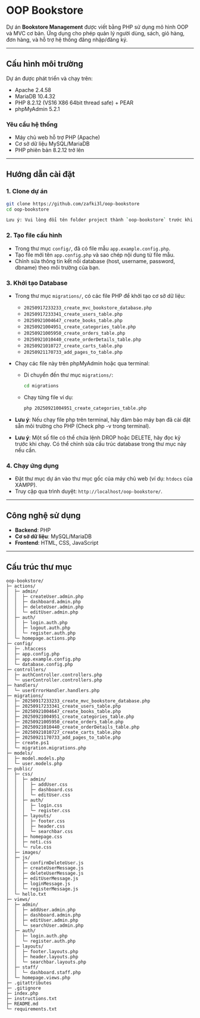 # OOP Bookstore

Dự án **Bookstore Management** được viết bằng PHP sử dụng mô hình OOP và MVC cơ bản. Ứng dụng cho phép quản lý người dùng, sách, giỏ hàng, đơn hàng, và hỗ trợ hệ thống đăng nhập/đăng ký.

---

## Cấu hình môi trường
Dự án được phát triển và chạy trên:
- Apache 2.4.58
- MariaDB 10.4.32
- PHP 8.2.12 (VS16 X86 64bit thread safe) + PEAR
- phpMyAdmin 5.2.1

### Yêu cầu hệ thống
- Máy chủ web hỗ trợ PHP (Apache)
- Cơ sở dữ liệu MySQL/MariaDB
- PHP phiên bản 8.2.12 trở lên

---

## Hướng dẫn cài đặt

### 1. Clone dự án
```bash
git clone https://github.com/zafki3l/oop-bookstore
cd oop-bookstore

Lưu ý: Vui lòng đổi tên folder project thành `oop-bookstore` trước khi chạy, để các đường dẫn BASE_URL hoạt động chính xác.
```

### 2. Tạo file cấu hình
- Trong thư mục `config/`, đã có file mẫu `app.example.config.php`.
- Tạo file mới tên `app.config.php` và sao chép nội dung từ file mẫu.
- Chỉnh sửa thông tin kết nối database (host, username, password, dbname) theo môi trường của bạn.

### 3. Khởi tạo Database
- Trong thư mục `migrations/`, có các file PHP để khởi tạo cơ sở dữ liệu:
  - `20250917233233_create_mvc_bookstore_database.php`
  - `20250917233341_create_users_table.php`
  - `20250921004647_create_books_table.php`
  - `20250921004951_create_categories_table.php`
  - `20250921005950_create_orders_table.php`
  - `20250921010440_create_orderDetails_table.php`
  - `20250921010727_create_carts_table.php`
  - `20250921170733_add_pages_to_table.php`

- Chạy các file này trên phpMyAdmin hoặc qua terminal:
  - Di chuyển đến thư mục `migrations/`:
    ```bash
    cd migrations
    ```
  - Chạy từng file ví dụ:
    ```bash
    php 20250921004951_create_categories_table.php
    ```
- **Lưu ý**: Nếu chạy file php trên terminal, hãy đảm bảo máy bạn đã cài đặt sẵn môi trường cho PHP (Check php -v trong terminal).
- **Lưu ý**: Một số file có thể chứa lệnh DROP hoặc DELETE, hãy đọc kỹ trước khi chạy. Có thể chỉnh sửa cấu trúc database trong thư mục này nếu cần.

### 4. Chạy ứng dụng
- Đặt thư mục dự án vào thư mục gốc của máy chủ web (ví dụ: `htdocs` của XAMPP).
- Truy cập qua trình duyệt: `http://localhost/oop-bookstore/`.

---

## Công nghệ sử dụng
- **Backend**: PHP
- **Cơ sở dữ liệu**: MySQL/MariaDB
- **Frontend**: HTML, CSS, JavaScript

---

## Cấu trúc thư mục
```
oop-bookstore/
├─ actions/
│  ├─ admin/
│  │  ├─ createUser.admin.php
│  │  ├─ dashboard.admin.php
│  │  ├─ deleteUser.admin.php
│  │  └─ editUser.admin.php
│  ├─ auth/
│  │  ├─ login.auth.php
│  │  ├─ logout.auth.php
│  │  └─ register.auth.php
│  └─ homepage.actions.php
├─ config/
│  ├─ .htaccess
│  ├─ app.config.php
│  ├─ app.example.config.php
│  └─ database.config.php
├─ controllers/
│  ├─ authController.controllers.php
│  └─ userController.controllers.php
├─ handlers/
│  └─ userErrorHandler.handlers.php
├─ migrations/
│  ├─ 20250917233233_create_mvc_bookstore_database.php
│  ├─ 20250917233341_create_users_table.php
│  ├─ 20250921004647_create_books_table.php
│  ├─ 20250921004951_create_categories_table.php
│  ├─ 20250921005950_create_orders_table.php
│  ├─ 20250921010440_create_orderDetails_table.php
│  ├─ 20250921010727_create_carts_table.php
│  ├─ 20250921170733_add_pages_to_table.php
│  ├─ create.ps1
│  └─ migration.migrations.php
├─ models/
│  ├─ model.models.php
│  └─ user.models.php
├─ public/
│  ├─ css/
│  │  ├─ admin/
│  │  │  ├─ addUser.css
│  │  │  ├─ dashboard.css
│  │  │  └─ editUser.css
│  │  ├─ auth/
│  │  │  ├─ login.css
│  │  │  └─ register.css
│  │  ├─ layouts/
│  │  │  ├─ footer.css
│  │  │  ├─ header.css
│  │  │  └─ searchbar.css
│  │  ├─ homepage.css
│  │  ├─ noti.css
│  │  └─ rule.css
│  ├─ images/
│  ├─ js/
│  │  ├─ confirmDeleteUser.js
│  │  ├─ createUserMessage.js
│  │  ├─ deleteUserMessage.js
│  │  ├─ editUserMessage.js
│  │  ├─ loginMessage.js
│  │  └─ registerMessage.js
│  └─ hello.txt
├─ views/
│  ├─ admin/
│  │  ├─ addUser.admin.php
│  │  ├─ dashboard.admin.php
│  │  ├─ editUser.admin.php
│  │  └─ searchUser.admin.php
│  ├─ auth/
│  │  ├─ login.auth.php
│  │  └─ register.auth.php
│  ├─ layouts/
│  │  ├─ footer.layouts.php
│  │  ├─ header.layouts.php
│  │  └─ searchbar.layouts.php
│  ├─ staff/
│  │  └─ dashboard.staff.php
│  └─ homepage.views.php
├─ .gitattributes
├─ .gitignore
├─ index.php
├─ instructions.txt
├─ README.md
└─ requirements.txt
```

